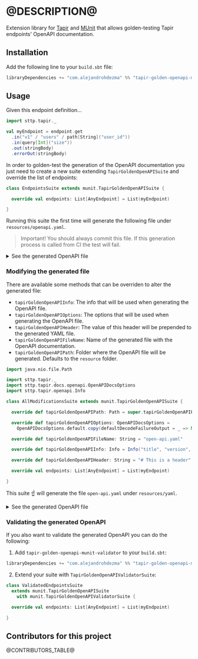# @DESCRIPTION@

Extension library for [Tapir](https://github.com/softwaremill/tapir) and [MUnit](https://scalameta.org/munit/) that allows golden-testing Tapir endpoints' OpenAPI documentation.

## Installation

Add the following line to your `build.sbt` file:

```sbt
libraryDependencies += "com.alejandrohdezma" %% "tapir-golden-openapi-munit" % "@VERSION@" % Test)
```

## Usage

Given this endpoint definition...

```scala mdoc:silent
import sttp.tapir._

val myEndpoint = endpoint.get
  .in("v1" / "users" / path[String]("user_id"))
  .in(query[Int]("size"))
  .out(stringBody)
  .errorOut(stringBody)
```

In order to golden-test the generation of the OpenAPI documentation you just need to create a new suite extending `TapirGoldenOpenAPISuite` and override the list of endpoints:

```scala mdoc:silent
class EndpointsSuite extends munit.TapirGoldenOpenAPISuite {

  override val endpoints: List[AnyEndpoint] = List(myEndpoint)

}
```

Running this suite the first time will generate the following file under `resources/openapi.yaml`.

> Important! You should always commit this file. If this generation process is called from CI the test will fail.

<details><summary>See the generated OpenAPI file</summary>

```yaml
# This file has been autogenerated, don't try to edit it manually

openapi: 3.0.3
info:
  title: ''
  version: ''
paths:
  /v1/users/{user_id}:
    get:
      operationId: getV1UsersUser_id
      parameters:
      - name: user_id
        in: path
        required: true
        schema:
          type: string
      - name: size
        in: query
        required: true
        schema:
          type: integer
      responses:
        '200':
          description: ''
          content:
            text/plain:
              schema:
                type: string
        '400':
          description: 'Invalid value for: query parameter size'
          content:
            text/plain:
              schema:
                type: string
        default:
          description: ''
          content:
            text/plain:
              schema:
                type: string
```

</details>

### Modifying the generated file

There are available some methods that can be overriden to alter the generated file:

- `tapirGoldenOpenAPIInfo`: The info that will be used when generating the OpenAPI file.
- `tapirGoldenOpenAPIOptions`: The options that will be used when generating the OpenAPI file.
- `tapirGoldenOpenAPIHeader`: The value of this header will be prepended to the generated YAML file.
- `tapirGoldenOpenAPIFileName`: Name of the generated file with the OpenAPI documentation.
- `tapirGoldenOpenAPIPath`: Folder where the OpenAPI file will be generated. Defaults to the `resource` folder.

```scala mdoc:silent
import java.nio.file.Path

import sttp.tapir._
import sttp.tapir.docs.openapi.OpenAPIDocsOptions
import sttp.tapir.openapi.Info

class AllModificationsSuite extends munit.TapirGoldenOpenAPISuite {

  override def tapirGoldenOpenAPIPath: Path = super.tapirGoldenOpenAPIPath.resolve("yaml")

  override def tapirGoldenOpenAPIOptions: OpenAPIDocsOptions =
    OpenAPIDocsOptions.default.copy(defaultDecodeFailureOutput = _ => None)

  override def tapirGoldenOpenAPIFileName: String = "open-api.yaml"

  override def tapirGoldenOpenAPIInfo: Info = Info("title", "version", Some("description"))

  override def tapirGoldenOpenAPIHeader: String = "# This is a header"

  override val endpoints: List[AnyEndpoint] = List(myEndpoint)

}
```

This suite :point_up: will generate the file `open-api.yaml` under `resources/yaml`.

<details><summary>See the generated OpenAPI file</summary>

```yaml
# This is a header

openapi: 3.0.3
info:
  title: title
  version: version
  description: description
paths:
  /v1/users/{user_id}:
    get:
      operationId: getV1UsersUser_id
      parameters:
      - name: user_id
        in: path
        required: true
        schema:
          type: string
      - name: size
        in: query
        required: true
        schema:
          type: integer
      responses:
        '200':
          description: ''
          content:
            text/plain:
              schema:
                type: string
        default:
          description: ''
          content:
            text/plain:
              schema:
                type: string
```

</details>

### Validating the generated OpenAPI

If you also want to validate the generated OpenAPI you can do the following:

1. Add `tapir-golden-openapi-munit-validator` to your `build.sbt`:
```sbt
libraryDependencies += "com.alejandrohdezma" %% "tapir-golden-openapi-munit-validator" % "@VERSION@" % Test)
```
2. Extend your suite with `TapirGoldenOpenAPIValidatorSuite`:
```scala mdoc:silent
class ValidatedEndpointsSuite
  extends munit.TapirGoldenOpenAPISuite
    with munit.TapirGoldenOpenAPIValidatorSuite {

  override val endpoints: List[AnyEndpoint] = List(myEndpoint)

}
```

## Contributors for this project

@CONTRIBUTORS_TABLE@
